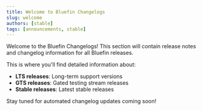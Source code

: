 ```yaml
---
title: Welcome to Bluefin Changelogs
slug: welcome
authors: [stable]
tags: [announcements, stable]
---
```


Welcome to the Bluefin Changelogs! This section will contain release notes and changelog information for all Bluefin releases.

<!-- truncate -->

This is where you'll find detailed information about:

- **LTS releases**: Long-term support versions
- **GTS releases**: Gated testing stream releases  
- **Stable releases**: Latest stable releases

Stay tuned for automated changelog updates coming soon!